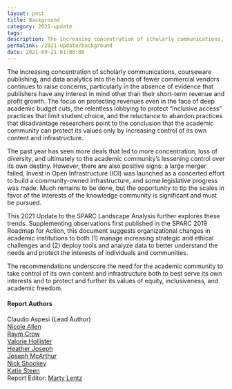 ```yaml
---
layout: post
title: Background
category: 2021-update
tags:
description: The increasing concentration of scholarly communications, courseware publishing, and data analytics into the hands of fewer commercial vendors continues to raise concerns, particularly in the absence of evidence that publishers have any interest in mind other than their short-term revenue and profit growth. The focus on protecting revenues even in the face of deep academic budget cuts, the relentless lobbying to protect “inclusive access” practices that limit student choice, and the reluctance to abandon practices that disadvantage researchers point to the conclusion that the academic community can protect its values only by increasing control of its own content and infrastructure.
permalink: /2021-update/background
date: 2021-09-21 01:00:00
---
```


The increasing concentration of scholarly communications, courseware publishing, and data analytics into the hands of fewer commercial vendors continues to raise concerns,
particularly in the absence of evidence that publishers have any interest in mind other than their short-term revenue and profit growth. The focus on protecting revenues even
in the face of deep academic budget cuts, the relentless lobbying to protect “inclusive access” practices that limit student choice, and the reluctance to abandon practices that disadvantage researchers point to the conclusion that the academic community can
protect its values only by increasing control of its own content and infrastructure.

The past year has seen more deals that led to more concentration, loss of diversity, and ultimately to the academic community’s lessening control over its own destiny. However, there are also positive signs: a large merger failed, Invest in Open Infrastructure (IOI) was
launched as a concerted effort to build a community-owned infrastructure, and some legislative progress was made. Much remains to be done, but the opportunity to tip the scales in favor of the interests of the knowledge community is significant and must be pursued.

This 2021 Update to the SPARC Landscape Analysis further explores these trends. Supplementing observations first published in the SPARC 2019 Roadmap for Action, this document suggests organizational changes in academic institutions to both (1) manage increasing strategic and ethical challenges and (2) deploy tools and analyze data to
better understand the needs and protect the interests of individuals and communities.

The recommendations underscore the need for the academic community to take control of its own content and infrastructure both to best serve its own interests and to protect and further its values of equity, inclusiveness, and academic freedom. 

#### Report Authors

Claudio Aspesi (Lead Author)<br/>
[Nicole Allen](https://sparcopen.org/people/nicole-allen/)<br/>
[Raym Crow](https://sparcopen.org/people/raym-crow/)<br/>
[Valorie Hollister](https://sparcopen.org/people/val-hollister/)<br/>
[Heather Joseph](https://sparcopen.org/people/heather-joseph/)<br/>
[Joseph McArthur](https://sparcopen.org/people/joseph-mcarthur/)<br/>
[Nick Shockey](https://sparcopen.org/people/nick-shockey/)<br/>
[Katie Steen](https://sparcopen.org/people/katie-steen-2/)<br/>
Report Editor: [Marty Lentz](https://words-matter.org/)
